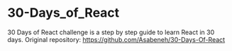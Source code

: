 # 30-Days_of_React
30 Days of React challenge is a step by step guide to learn React in 30 days. Original repository: https://github.com/Asabeneh/30-Days-Of-React
